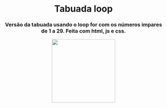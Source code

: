 <h1 align="center"> Tabuada loop </h1>
<h3 align="center"> Versão da tabuada usando o loop for com os números impares de 1 a 29. Feita com html, js e css. </h3>

<p align="center">
  <img height="200" src="https://i.imgur.com/HxIbh9F.png">
</p>
